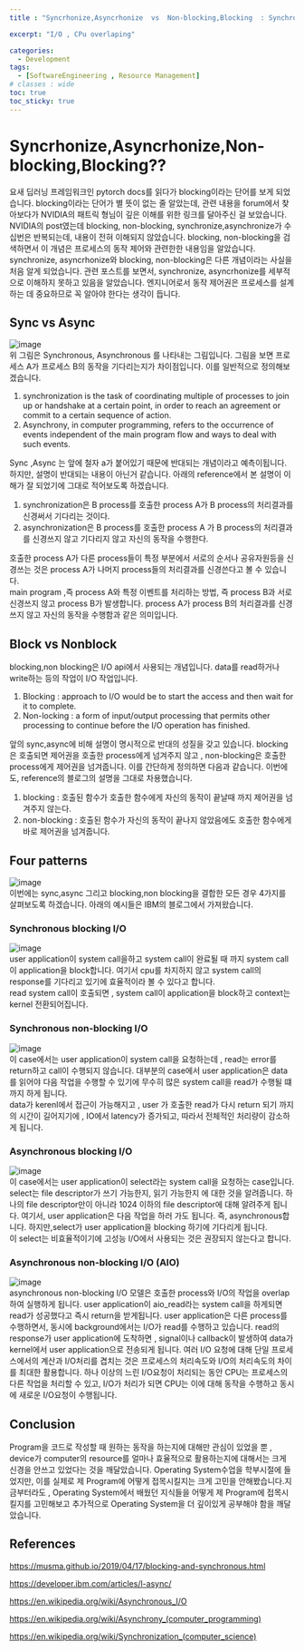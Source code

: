 ```yaml
---
title : "Syncrhonize,Asyncrhonize  vs  Non-blocking,Blocking  : Synchronize와 Blocking은 같은거 아닌가?"

excerpt: "I/O , CPu overlaping"

categories:
  - Development
tags:
  - [SoftwareEngineering , Resource Management]
# classes : wide
toc: true
toc_sticky: true
---
```


# Syncrhonize,Asyncrhonize,Non-blocking,Blocking??
요새 딥러닝 프레임워크인 pytorch docs를 읽다가 blocking이라는 단어를 보게 되었습니다. blocking이라는 단어가 별 뜻이 없는 줄 알았는데, 관련 내용을 forum에서 찾아보다가 NVIDIA의 패트릭 형님이 깊은 이해를 위한 링크를 달아주신 걸 보았습니다. NVIDIA의 post였는데 blocking, non-blocking, synchronize,asynchronize가 수십번은 반복되는데, 내용이 전혀 이해되지 않았습니다. blocking, non-blocking을 검색하면서 이 개념은 프로세스의 동작 제어와 관련한한 내용임을 알았습니다. synchronize, asyncrhonize와 blocking, non-blocking은 다른 개념이라는 사실을 처음 알게 되었습니다. 관련 포스트를 보면서, synchronize, asyncrhonize를 세부적으로 이해하지 못하고 있음을 알았습니다. 엔지니어로서 동작 제어권은 프로세스를 설계하는 데 중요하므로 꼭 알아야 한다는 생각이 듭니다. 
## Sync vs Async

![image](https://onedrive.live.com/embed?resid=7E81BBCD99889380%217840&authkey=%21APnBHuRo6P7JPu0&width=435&height=250)  
위 그림은 Synchronous, Asynchronous 를 나타내는 그림입니다. 그림을 보면 프로세스 A가 프로세스 B의 동작을 기다리는지가 차이점입니다. 이를 일반적으로 정의해보겠습니다. 
 1.  synchronization is the task of coordinating multiple of processes to join up or handshake at a certain point, in order to reach an agreement or commit to a certain sequence of action.
 2.  Asynchrony, in computer programming, refers to the occurrence of events independent of the main program flow and ways to deal with such events. 
   
Sync ,Async 는 앞에 철자 a가 붙어있기 때문에 반대되는 개념이라고 예측이됩니다. 하지만, 설명이 반대되는 내용이 아닌거 같습니다. 아래의 reference에서 본 설명이 이해가 잘 되었기에 그대로 적어보도록 하겠습니다.

1.  synchronization은 B process를 호출한 process A가 B process의 처리결과를 신경써서 기다리는 것이다.
2.  asynchronization은 B process를 호출한 process A 가 B process의 처리결과를 신경쓰지 않고 기다리지 않고 자신의 동작을 수행한다. 

호출한 process A가 다른 process들이 특정 부분에서 서로의 순서나 공유자원등을 신경쓰는 것은 process A가 나머지 process들의 처리결과를 신경쓴다고 볼 수 있습니다.  
main program ,즉 process A와 특정 이벤트를 처리하는 방법, 즉 process B과 서로 신경쓰지 않고  process B가 발생합니다. process A가 process B의 처리결과를 신경쓰지 않고 자신의 동작을 수행함과 같은 의미입니다. 
## Block vs Nonblock
blocking,non blocking은 I/O api에서 사용되는 개념입니다. data를 read하거나 write하는 등의 작업이 I/O 작업입니다. 
1. Blocking : approach to I/O would be to start the access and then wait for it to complete.
2. Non-locking : a form of input/output processing that permits other processing to continue before the I/O operation has finished. 

앞의 sync,async에 비해 설명이 명시적으로 반대의 성질을 갖고 있습니다. blocking은 호출되면 제어권을 호출한 process에게 넘겨주지 않고 , non-blocking은 호출한 process에게 제어권을 넘겨줍니다. 이를 간단하게 정의하면 다음과 같습니다. 이번에도, reference의 블로그의 설명을 그대로 차용했습니다.

1. blocking : 호출된 함수가 호출한 함수에게 자신의 동작이 끝날때 까지 제어권을 넘겨주지 않는다.
2. non-blocking : 호출된 함수가 자신의 동작이 끝나지 않았음에도 호출한 함수에게 바로 제어권을 넘겨줍니다. 

## Four patterns 
![image](https://onedrive.live.com/embed?resid=7E81BBCD99889380%217846&authkey=%21AIFoSWztVEf8__U&width=280&height=230)  
이번에는 sync,async 그리고 blocking,non blocking을 결합한 모든 경우 4가지를 살펴보도록 하겠습니다. 아래의 예시들은 IBM의 블로그에서 가져왔습니다. 
### Synchronous blocking I/O
![image](https://onedrive.live.com/embed?resid=7E81BBCD99889380%217845&authkey=%21ACDJFjlBed31WXw&width=768&height=493)  
user application이 system call을하고 system call이 완료될 때 까지 system call이 application을 block합니다. 
여기서 cpu를 차지하지 않고 system call의 response를 기다리고 있기에 효율적이라 볼 수 있다고 합니다.  
read system call이 호출되면 , system call이 application을 block하고 context는 kernel 전환되어집니다. 

### Synchronous non-blocking I/O
![image](https://onedrive.live.com/embed?resid=7E81BBCD99889380%217849&authkey=%21APD7PUTY2InbhPo&width=546&height=392)  
이 case에서는 user application이 system call을 요청하는데 , read는 error를 return하고 call이 수행되지 않습니다. 대부분의 case에서 user application은 data를 읽어야 다음 작업을 수행할 수 있기에 무수히 많은 system call을 read가 수행될 떄 까지 하게 됩니다.  
data가 kerenl에서 접근이 가능해지고 , user 가 호출한 read가 다시 return 되기 까지의 시간이 길어지기에  , IO에서 latency가 증가되고, 따라서 전체적인 처리량이 감소하게 됩니다.  

### Asynchronous blocking I/O
![image](https://onedrive.live.com/embed?resid=7E81BBCD99889380%217849&authkey=%21APD7PUTY2InbhPo&width=546&height=392)  
이 case에서는 user application이 select라는 system call을 요청하는 case입니다. select는 file descriptor가 쓰기 가능한지, 읽기 가능한지 에 대한 것을 알려줍니다. 하나의 file descriptor만이 아니라 1024 이하의 file descriptor에 대해 알려주게 됩니다. 여기서, user application은 다음 작업을 하러 가도 됩니다. 즉, asynchronous합니다. 하지만,select가 user application을 blocking 하기에 기다리게 됩니다.  
이 select는 비효율적이기에 고성능 I/O에서 사용되는 것은 권장되지 않는다고 합니다. 

### Asynchronous non-blocking I/O (AIO)
![image](https://onedrive.live.com/embed?resid=7E81BBCD99889380%217848&authkey=%21AKSg7EXa9R4YtLk&width=559&height=388)  
asynchronous non-blocking I/O 모델은 호출한 process와 I/O의 작업을 overlap하여 실행하게 됩니다. user application이 aio_read라는 system call을 하게되면 read가 성공했다고 즉시 return을 받게됩니다. user application은 다른 process를 수행하면서, 동시에 background에서는 I/O가 read를 수행하고 있습니다.  read의 response가 user application에 도착하면 , signal이나 callback이 발생하여 data가 kernel에서 user application으로 전송되게 됩니다. 
여러 I/O 요청에 대해 단일 프로세스에서의 계산과 I/O처리를 겹치는 것은 프로세스의 처리속도와 I/O의 처리속도의 차이를 최대한 활용합니다. 하나 이상의 느린 I/O요청이 처리되는 동안 CPU는 프로세스의 다른 작업을 처리할 수 있고, I/O가 처리가 되면 CPU는 이에 대해 동작을 수행하고 동시에 새로운 I/O요청이 수행됩니다.  
## Conclusion 

Program을 코드로 작성할 때 원하는 동작을 하는지에 대해만 관심이 있었을 뿐 , device가 computer의 resource를 얼마나 효율적으로 활용하는지에 대해서는 크게 신경을 안쓰고 있었다는 것을 깨달았습니다. Operating System수업을 학부시절에 들었지만, 이를 실제로 제 Program에 어떻게 접목시킬지는 크게 고민을 안해봤습니다.지금부터라도 , Operating System에서 배웠던 지식들을 어떻게 제 Program에 접목시킬지를 고민해보고 추가적으로 Operating System을 더 깊이있게 공부해야 함을 깨달았습니다.

## References

https://musma.github.io/2019/04/17/blocking-and-synchronous.html

https://developer.ibm.com/articles/l-async/

https://en.wikipedia.org/wiki/Asynchronous_I/O

https://en.wikipedia.org/wiki/Asynchrony_(computer_programming)

https://en.wikipedia.org/wiki/Synchronization_(computer_science)